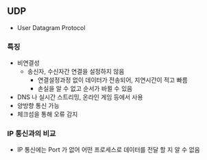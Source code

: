## UDP
- User Datagram Protocol

### 특징
- 비연결성
  - 송신자, 수신자간 연결을 설정하지 않음
    - 연결설정과정 없이 데이터가 전송되어, 지연시간이 적고 빠름
    - 손실을 알 수 없고 순서가 바뀔 수 있음
- DNS 나 실시간 스트리밍, 온라인 게임 등에서 사용
- 양방향 통신 가능
- 체크섬을 통해 오류 감지

### IP 통신과의 비교
- IP 통신에는 Port 가 없어 어떤 프로세스로 데이터를 전달 할 지 알 수 없음